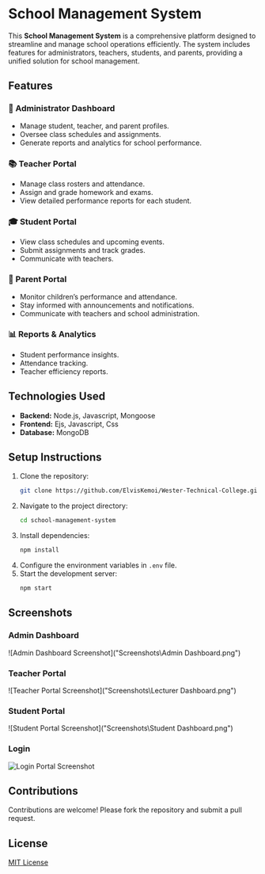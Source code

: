 # School Management System

This **School Management System** is a comprehensive platform designed to streamline and manage school operations efficiently. The system includes features for administrators, teachers, students, and parents, providing a unified solution for school management.

## Features

### 🏫 Administrator Dashboard

- Manage student, teacher, and parent profiles.
- Oversee class schedules and assignments.
- Generate reports and analytics for school performance.

### 📚 Teacher Portal

- Manage class rosters and attendance.
- Assign and grade homework and exams.
- View detailed performance reports for each student.

### 🎓 Student Portal

- View class schedules and upcoming events.
- Submit assignments and track grades.
- Communicate with teachers.

### 👫 Parent Portal

- Monitor children’s performance and attendance.
- Stay informed with announcements and notifications.
- Communicate with teachers and school administration.

### 📊 Reports & Analytics

- Student performance insights.
- Attendance tracking.
- Teacher efficiency reports.

## Technologies Used

- **Backend:** Node.js, Javascript, Mongoose
- **Frontend:** Ejs, Javascript, Css
- **Database:** MongoDB

## Setup Instructions

1. Clone the repository:
   ```bash
   git clone https://github.com/ElvisKemoi/Wester-Technical-College.git
   ```
2. Navigate to the project directory:
   ```bash
   cd school-management-system
   ```
3. Install dependencies:
   ```bash
   npm install
   ```
4. Configure the environment variables in `.env` file.
5. Start the development server:
   ```bash
   npm start
   ```

## Screenshots

### Admin Dashboard

![Admin Dashboard Screenshot]("Screenshots\Admin Dashboard.png")

### Teacher Portal

![Teacher Portal Screenshot]("Screenshots\Lecturer Dashboard.png")

### Student Portal

![Student Portal Screenshot]("Screenshots\Student Dashboard.png")

### Login

![Login Portal Screenshot]("Screenshots\Login.png")

## Contributions

Contributions are welcome! Please fork the repository and submit a pull request.

## License

[MIT License](LICENSE)
